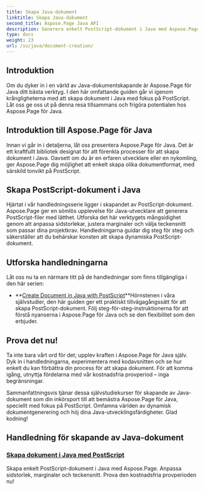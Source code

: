 ```yaml
---
title: Skapa Java-dokument
linktitle: Skapa Java-dokument
second_title: Aspose.Page Java API
description: Generera enkelt PostScript-dokument i Java med Aspose.Page. Anpassa sidstorlek, marginaler och teckensnitt. Dyk in i självstudier för att skapa Java-dokument.
type: docs
weight: 23
url: /sv/java/document-creation/
---
```

## Introduktion

Om du dyker in i en värld av Java-dokumentskapande är Aspose.Page för Java ditt bästa verktyg. I den här omfattande guiden går vi igenom krångligheterna med att skapa dokument i Java med fokus på PostScript. Låt oss ge oss ut på denna resa tillsammans och frigöra potentialen hos Aspose.Page för Java.

## Introduktion till Aspose.Page för Java

Innan vi går in i detaljerna, låt oss presentera Aspose.Page för Java. Det är ett kraftfullt bibliotek designat för att förenkla processer för att skapa dokument i Java. Oavsett om du är en erfaren utvecklare eller en nykomling, ger Aspose.Page dig möjlighet att enkelt skapa olika dokumentformat, med särskild tonvikt på PostScript.

## Skapa PostScript-dokument i Java

Hjärtat i vår handledningsserie ligger i skapandet av PostScript-dokument. Aspose.Page ger en sömlös upplevelse för Java-utvecklare att generera PostScript-filer med lätthet. Utforska det här verktygets mångsidighet genom att anpassa sidstorlekar, justera marginaler och välja teckensnitt som passar dina projektkrav. Handledningarna guidar dig steg för steg och säkerställer att du behärskar konsten att skapa dynamiska PostScript-dokument.

## Utforska handledningarna

Låt oss nu ta en närmare titt på de handledningar som finns tillgängliga i den här serien:

- **[Create Document in Java with PostScript](./postscript/)**Hörnstenen i våra självstudier, den här guiden ger ett praktiskt tillvägagångssätt för att skapa PostScript-dokument. Följ steg-för-steg-instruktionerna för att förstå nyanserna i Aspose.Page för Java och se den flexibilitet som den erbjuder.

## Prova det nu!

Ta inte bara vårt ord för det; upplev kraften i Aspose.Page för Java själv. Dyk in i handledningarna, experimentera med kodavsnitten och se hur enkelt du kan förbättra din process för att skapa dokument. För att komma igång, utnyttja fördelarna med vår kostnadsfria provperiod – inga begränsningar.

Sammanfattningsvis tjänar dessa självstudiekurser för skapande av Java-dokument som din inkörsport till att bemästra Aspose.Page för Java, speciellt med fokus på PostScript. Omfamna världen av dynamisk dokumentgenerering och höj dina Java-utvecklingsfärdigheter. Glad kodning!
## Handledning för skapande av Java-dokument
### [Skapa dokument i Java med PostScript](./postscript/)
Skapa enkelt PostScript-dokument i Java med Aspose.Page. Anpassa sidstorlek, marginaler och teckensnitt. Prova den kostnadsfria provperioden nu!